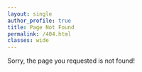 ```yaml
---
layout: single
author_profile: true
title: Page Not Found
permalink: /404.html
classes: wide
---
```


Sorry, the page you requested is not found!

